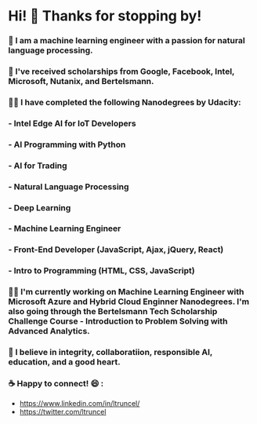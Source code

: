 # Hi! 👋 Thanks for stopping by! 



### 🔭 I am a machine learning engineer with a passion for natural language processing. 

### 🌱 I've received scholarships from Google, Facebook, Intel, Microsoft, Nutanix, and Bertelsmann.  

### :woman_student: I have completed the following Nanodegrees by Udacity: 

### - **Intel Edge AI for IoT Developers** 
### - **AI Programming with Python**
### - **AI for Trading**
### - **Natural Language Processing**
### - **Deep Learning** 
### - **Machine Learning Engineer**
### - **Front-End Developer (JavaScript, Ajax, jQuery, React)**
### - **Intro to Programming (HTML, CSS, JavaScript)** 

### :construction_worker_woman: I'm currently working on Machine Learning Engineer with Microsoft Azure and Hybrid Cloud Enginner Nanodegrees.  I'm also going through the Bertelsmann Tech Scholarship Challenge Course - Introduction to Problem Solving with Advanced Analytics. 

### :sparkling_heart: I believe in integrity, collaboratiion, responsible AI, education, and a good heart. 

### :coffee: Happy to connect! :smile: : 
  - https://www.linkedin.com/in/ltruncel/
  - https://twitter.com/ltruncel


